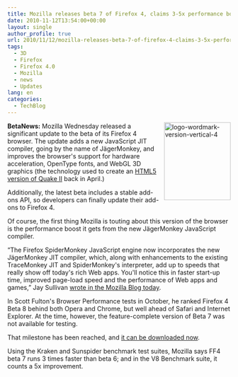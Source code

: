 ```yaml
---
title: Mozilla releases beta 7 of Firefox 4, claims 3-5x performance boost
date: 2010-11-12T13:54:00+00:00
layout: single
author_profile: true
url: 2010/11/12/mozilla-releases-beta-7-of-firefox-4-claims-3-5x-performance-boost/
tags:
  - 3D
  - Firefox
  - Firefox 4.0
  - Mozilla
  - news
  - Updates
lang: en
categories: 
  - TechBlog
---
```

**BetaNews:** [<img title="logo-wordmark-version-vertical-4" border="0" alt="logo-wordmark-version-vertical-4" align="right" src="http://lh6.ggpht.com/_vaUVXcmC3OI/TN1ABzxVo5I/AAAAAAAADJE/4H6uqChfMts/logo-wordmark-version-vertical-4_thumb%5B2%5D.png?imgmax=800" width="150" height="176" />](http://lh3.ggpht.com/_vaUVXcmC3OI/TN0_-pqbiqI/AAAAAAAADI8/REOYeTNGWwU/s1600-h/logo-wordmark-version-vertical-4%5B4%5D.png)Mozilla Wednesday released a significant update to the beta of its Firefox 4 browser. The update adds a new JavaScript JIT compiler, going by the name of JägerMonkey, and improves the browser's support for hardware acceleration, OpenType fonts, and WebGL 3D graphics (the technology used to create an [HTML5 version of Quake II](http://googlecode.blogspot.com/2010/04/html5-quake-ii.html) back in April.)

Additionally, the latest beta includes a stable add-ons API, so developers can finally update their add-ons to Firefox 4.

Of course, the first thing Mozilla is touting about this version of the browser is the performance boost it gets from the new JägerMonkey JavaScript compiler.

“The Firefox SpiderMonkey JavaScript engine now incorporates the new JägerMonkey JIT compiler, which, along with enhancements to the existing TraceMonkey JIT and SpiderMonkey's interpreter, add up to speeds that really show off today's rich Web apps. You'll notice this in faster start-up time, improved page-load speed and the performance of Web apps and games,” Jay Sullivan [wrote in the Mozilla Blog today](http://blog.mozilla.com/blog/2010/11/10/fasten-your-seatbelts-latest-firefox-4-beta-boosts-speed-in-the-browser/).

In Scott Fulton's Browser Performance tests in October, he ranked Firefox 4 Beta 8 behind both Opera and Chrome, but well ahead of Safari and Internet Explorer. At the time, however, the feature-complete version of Beta 7 was not available for testing.

That milestone has been reached, and [it can be downloaded now](http://www.mozilla.com/en-US/firefox/beta/).

Using the Kraken and Sunspider benchmark test suites, Mozilla says FF4 beta 7 runs 3 times faster than beta 6; and in the V8 Benchmark suite, it counts a 5x improvement.